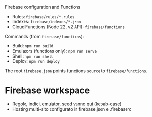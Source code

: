 Firebase configuration and Functions

- Rules: `firebase/rules/*.rules`
- Indexes: `firebase/indexes/*.json`
- Cloud Functions (Node 22, v2 API): `firebase/functions`

Commands (from `firebase/functions`):

- Build: `npm run build`
- Emulators (functions only): `npm run serve`
- Shell: `npm run shell`
- Deploy: `npm run deploy`

The root `firebase.json` points functions `source` to `firebase/functions`.

# Firebase workspace

- Regole, indici, emulator, seed vanno qui (kebab-case)
- Hosting multi-sito configurato in firebase.json e .firebaserc
